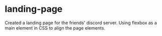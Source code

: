 # landing-page

Created a landing page for the friends' discord server. Using flexbox as a main element in CSS to align the page elements.